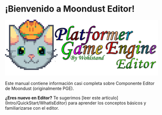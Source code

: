 # ¡Bienvenido a Moondust Editor!

![Logo](images/splash_editor.png)

Este manual contiene información casi completa sobre
Componente Editor de Moondust (originalmente PGE).

**¿Eres nuevo en Editor?** Te sugerimos [leer este artículo] (Intro/QuickStart/WhatIsEditor) 
para aprender los conceptos básicos y familiarizarse con el editor.

